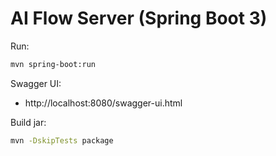# AI Flow Server (Spring Boot 3)

Run:

```bash
mvn spring-boot:run
```

Swagger UI:

- http://localhost:8080/swagger-ui.html

Build jar:

```bash
mvn -DskipTests package
``` 